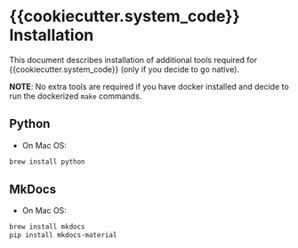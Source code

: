# {{cookiecutter.system_code}} Installation

This document describes installation of additional tools required for {{cookiecutter.system_code}} (only if you decide to go native).

__NOTE__: No extra tools are required if you have docker installed and decide to run the dockerized `make` commands.

## Python
* On Mac OS:
```bash
brew install python
``` 

## MkDocs
* On Mac OS:
```bash
brew install mkdocs
pip install mkdocs-material
```